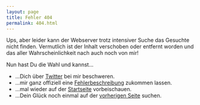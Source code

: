 ```yaml
---
layout: page
title: Fehler 404
permalink: 404.html
---
```


Ups, aber leider kann der Webserver trotz intensiver Suche das Gesuchte nicht finden.
Vermutlich ist der Inhalt verschoben oder entfernt worden und das aller Wahrscheinlichkeit nach auch noch von mir!

Nun hast Du die Wahl und kannst...

* ...Dich über <a href="http://www.twitter.com/stefanglase">Twitter</a> bei mir beschweren.
* ...mir ganz offiziell eine <a href="https://github.com/codescape/codescape.github.com/issues">Fehlerbeschreibung</a> zukommen lassen.
* ...mal wieder auf der <a href="http://www.stefanglase.de">Startseite</a> vorbeischauen.
* ...Dein Glück noch einmal auf der <a href="#" onclick="history.back();">vorherigen Seite</a> suchen.

<script type="text/javascript">
  var GOOG_FIXURL_LANG = 'de';
  var GOOG_FIXURL_SITE = 'http://www.stefanglase.de'
</script>
<script src="http://linkhelp.clients.google.com/tbproxy/lh/wm/fixurl.js" crossorigin="anonymous"></script>
